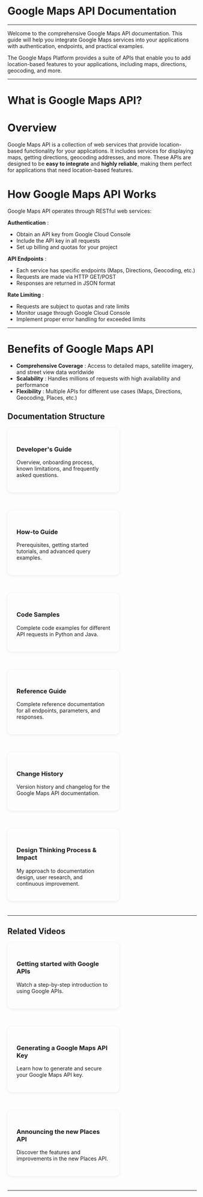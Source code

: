 # Google Maps API Documentation

---

Welcome to the comprehensive Google Maps API documentation. This guide will help you integrate Google Maps services into your applications with authentication, endpoints, and practical examples.

The Google Maps Platform provides a suite of APIs that enable you to add location-based features to your applications, including maps, directions, geocoding, and more.

---

# What is Google Maps API?

# Overview

Google Maps API is a collection of web services that provide location-based functionality for your applications. It includes services for displaying maps, getting directions, geocoding addresses, and more. These APIs are designed to be **easy to integrate** and **highly reliable**, making them perfect for applications that need location-based features.

# How Google Maps API Works

Google Maps API operates through RESTful web services:

 **Authentication** :

* Obtain an API key from Google Cloud Console
* Include the API key in all requests
* Set up billing and quotas for your project

 **API Endpoints** :

* Each service has specific endpoints (Maps, Directions, Geocoding, etc.)
* Requests are made via HTTP GET/POST
* Responses are returned in JSON format

 **Rate Limiting** :

* Requests are subject to quotas and rate limits
* Monitor usage through Google Cloud Console
* Implement proper error handling for exceeded limits

---

# Benefits of Google Maps API

* **Comprehensive Coverage** : Access to detailed maps, satellite imagery, and street view data worldwide
* **Scalability** : Handles millions of requests with high availability and performance
* **Flexibility** : Multiple APIs for different use cases (Maps, Directions, Geocoding, Places, etc.)

## Documentation Structure

<div style="display: flex; flex-wrap: wrap; gap: 1.5rem; justify-content: space-between;">

<a href="developers-guide/" style="flex:1 1 250px; min-width:250px; max-width:32%; background:var(--md-default-bg-color); border-radius:12px; box-shadow:0 2px 8px rgba(0,0,0,0.07); padding:1.5rem; margin-bottom:1.5rem; text-decoration:none; color:inherit; transition:box-shadow 0.2s;">
  <h3>Developer's Guide</h3>
  <p>Overview, onboarding process, known limitations, and frequently asked questions.</p>
</a>

<a href="how-to-guide/" style="flex:1 1 250px; min-width:250px; max-width:32%; background:var(--md-default-bg-color); border-radius:12px; box-shadow:0 2px 8px rgba(0,0,0,0.07); padding:1.5rem; margin-bottom:1.5rem; text-decoration:none; color:inherit; transition:box-shadow 0.2s;">
  <h3>How-to Guide</h3>
  <p>Prerequisites, getting started tutorials, and advanced query examples.</p>
</a>

<a href="code-samples/" style="flex:1 1 250px; min-width:250px; max-width:32%; background:var(--md-default-bg-color); border-radius:12px; box-shadow:0 2px 8px rgba(0,0,0,0.07); padding:1.5rem; margin-bottom:1.5rem; text-decoration:none; color:inherit; transition:box-shadow 0.2s;">
  <h3>Code Samples</h3>
  <p>Complete code examples for different API requests in Python and Java.</p>
</a>

<a href="reference-guide/" style="flex:1 1 250px; min-width:250px; max-width:32%; background:var(--md-default-bg-color); border-radius:12px; box-shadow:0 2px 8px rgba(0,0,0,0.07); padding:1.5rem; margin-bottom:1.5rem; text-decoration:none; color:inherit; transition:box-shadow 0.2s;">
  <h3>Reference Guide</h3>
  <p>Complete reference documentation for all endpoints, parameters, and responses.</p>
</a>

<a href="change-history/" style="flex:1 1 250px; min-width:250px; max-width:32%; background:var(--md-default-bg-color); border-radius:12px; box-shadow:0 2px 8px rgba(0,0,0,0.07); padding:1.5rem; margin-bottom:1.5rem; text-decoration:none; color:inherit; transition:box-shadow 0.2s;">
  <h3>Change History</h3>
  <p>Version history and changelog for the Google Maps API documentation.</p>
</a>

<a href="design-thinking/" style="flex:1 1 250px; min-width:250px; max-width:32%; background:var(--md-default-bg-color); border-radius:12px; box-shadow:0 2px 8px rgba(0,0,0,0.07); padding:1.5rem; margin-bottom:1.5rem; text-decoration:none; color:inherit; transition:box-shadow 0.2s;">
  <h3>Design Thinking Process & Impact</h3>
  <p>My approach to documentation design, user research, and continuous improvement.</p>
</a>

</div>

---

## Related Videos

<div style="display: flex; flex-wrap: wrap; gap: 1.5rem; justify-content: space-between;">

<a href="https://www.youtube.com/watch?v=I5ili_1G0Vk" target="_blank" rel="noopener" style="flex:1 1 250px; min-width:250px; max-width:32%; background:var(--md-default-bg-color); border-radius:12px; box-shadow:0 2px 8px rgba(0,0,0,0.07); padding:1.5rem; margin-bottom:1.5rem; text-decoration:none; color:inherit; transition:box-shadow 0.2s;">
  <h3>Getting started with Google APIs</h3>
  <p>Watch a step-by-step introduction to using Google APIs.</p>
</a>

<a href="https://www.youtube.com/watch?v=oXVV9gcFDxA" target="_blank" rel="noopener" style="flex:1 1 250px; min-width:250px; max-width:32%; background:var(--md-default-bg-color); border-radius:12px; box-shadow:0 2px 8px rgba(0,0,0,0.07); padding:1.5rem; margin-bottom:1.5rem; text-decoration:none; color:inherit; transition:box-shadow 0.2s;">
  <h3>Generating a Google Maps API Key</h3>
  <p>Learn how to generate and secure your Google Maps API key.</p>
</a>

<a href="https://www.youtube.com/watch?v=HTK7lzdwANU" target="_blank" rel="noopener" style="flex:1 1 250px; min-width:250px; max-width:32%; background:var(--md-default-bg-color); border-radius:12px; box-shadow:0 2px 8px rgba(0,0,0,0.07); padding:1.5rem; margin-bottom:1.5rem; text-decoration:none; color:inherit; transition:box-shadow 0.2s;">
  <h3>Announcing the new Places API</h3>
  <p>Discover the features and improvements in the new Places API.</p>
</a>

</div>

---
